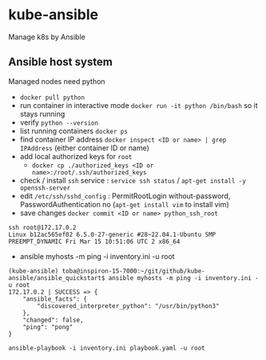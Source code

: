 # kube-ansible

Manage k8s by Ansible

## Ansible host system

Managed nodes need python

* `docker pull python`
* run container in interactive mode `docker run -it python /bin/bash` so it stays running
* verify `python --version`
* list running containers `docker ps`
* find container IP address `docker inspect <ID or name> | grep IPAddress` (either container ID or name)
* add local authorized keys for `root` 
  * `docker cp ./authorized_keys <ID or name>:/root/.ssh/authorized_keys`
* check / install `ssh` service : `service ssh status` / `apt-get install -y openssh-server`
* edit `/etc/ssh/sshd_config` : PermitRootLogin without-password, PasswordAuthentication no (`apt-get install vim` to install vim)
* save changes `docker commit <ID or name> python_ssh_root`

```shell
ssh root@172.17.0.2
Linux b12ac565ef02 6.5.0-27-generic #28~22.04.1-Ubuntu SMP PREEMPT_DYNAMIC Fri Mar 15 10:51:06 UTC 2 x86_64
```

* ansible myhosts -m ping -i inventory.ini -u root

```shell
(kube-ansible) toba@inspiron-15-7000:~/git/github/kube-ansible/ansible_quickstart$ ansible myhosts -m ping -i inventory.ini -u root
172.17.0.2 | SUCCESS => {
    "ansible_facts": {
        "discovered_interpreter_python": "/usr/bin/python3"
    },
    "changed": false,
    "ping": "pong"
}
```

```shell
ansible-playbook -i inventory.ini playbook.yaml -u root
```